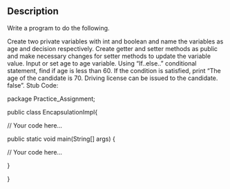 ## Description
Write a program to do the following.

Create two private variables with int and boolean and name the variables as age and decision respectively.
Create getter and setter methods as public and make necessary changes for setter methods to update the variable value.
Input or set age to age variable.
Using “If..else..” conditional statement, find if age is less than 60.
If the condition is satisfied, print “The age of the candidate is 70. Driving license can be issued to the candidate. false”.
Stub Code: 

package Practice_Assignment;

 

public class EncapsulationImpl{

 

// Your code here...

public static void main(String[] args) {

// Your code here...

}

}